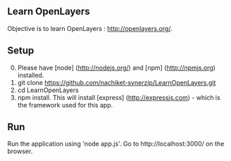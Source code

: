 Learn OpenLayers
-----------------

Objective is to learn OpenLayers : http://openlayers.org/.

Setup
-----
0. Please have [node] (http://nodejs.org/) and [npm] (http://npmjs.org) installed. 
1. git clone https://github.com/nachiket-synerzip/LearnOpenLayers.git
2. cd LearnOpenLayers
3. npm install. This will install [express] (http://expressjs.com) - which is the framework used for this app.

Run
---
Run the application using 'node app.js'. Go to http://localhost:3000/ on the browser.
